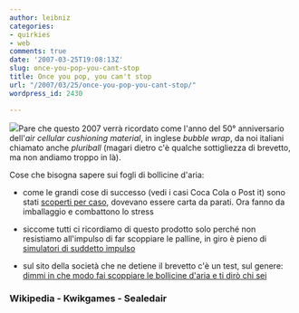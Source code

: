 ```yaml
---
author: leibniz
categories:
- quirkies
- web
comments: true
date: '2007-03-25T19:08:13Z'
slug: once-you-pop-you-cant-stop
title: Once you pop, you can't stop
url: "/2007/03/25/once-you-pop-you-cant-stop/"
wordpress_id: 2430

---
```

![](https://volumeone.typepad.com/volume_one/images/bubblewrap.jpg)Pare che questo 2007 verrà ricordato come l'anno del 50° anniversario dell'_air cellular cushioning material_, in inglese _bubble wrap_, da noi italiani chiamato anche _pluriball_ (magari dietro c'è qualche sottigliezza di brevetto, ma non andiamo troppo in là).

Cose che bisogna sapere sui fogli di bollicine d'aria:



	
  * come le grandi cose di successo (vedi i casi Coca Cola o Post it) sono stati [scoperti per caso](https://en.wikipedia.org/wiki/Bubble_wrap), dovevano essere carta da parati. Ora fanno da imballaggio e combattono lo stress

	
  * siccome tutti ci ricordiamo di questo prodotto  solo perché non resistiamo all'impulso di far scoppiare le palline, in giro è pieno di [simulatori di suddetto impulso](https://www.kwikgames.com/bws.htm)

	
  * sul sito della società che ne detiene il brevetto c'è un test, sul genere: [dimmi in che modo fai scoppiare le bollicine d'aria e ti dirò chi sei](https://www.sealedair.com/products/protective/bubble/funstuff/personality.html)




### Wikipedia - Kwikgames - Sealedair
